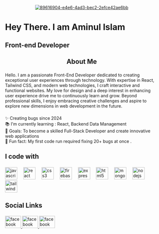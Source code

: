 <div align="center">

  <a href="https://ibb.co/ZXQzZHB"><img src="https://i.ibb.co/ZXQzZHB/89616904-e4e6-4ad3-bec2-2efce42ae6bb.gif" alt="89616904-e4e6-4ad3-bec2-2efce42ae6bb" border="0" /></a>
</div>

###

<h1 align="left">Hey There. I am Aminul Islam</h1>

###

<h2 align="left">Front-end Developer</h2>

###

<h2 align="center">About Me</h2>

###

<p align="left">Hello. I am a passionate Front-End Developer dedicated to creating exceptional user experiences through technology. With expertise in React, Tailwind CSS, and modern web technologies, I craft interactive and functional websites. My love for design and a deep interest in enhancing user experience drive me to continuously learn and grow. Beyond professional skills, I enjoy embracing creative challenges and aspire to explore new dimensions in web development in the future.</p>

###

<p align="left">✨ Creating bugs since  2024<br>📚 I'm currently learning : React, Backend Data Management<br>🎯 Goals: To become a skilled Full-Stack Developer and create innovative web applications<br>🎲 Fun fact: My first code run required fixing 20+ bugs at once .</p>

###

<h2 align="left">I code with</h2>

###

<div align="left">
  <img src="https://cdn.jsdelivr.net/gh/devicons/devicon/icons/javascript/javascript-original.svg" height="40" alt="javascript logo"  />
  <img width="12" />
  <img src="https://cdn.jsdelivr.net/gh/devicons/devicon/icons/react/react-original.svg" height="40" alt="react logo"  />
  <img width="12" />
  <img src="https://cdn.jsdelivr.net/gh/devicons/devicon/icons/css3/css3-original.svg" height="40" alt="css3 logo"  />
  <img width="12" />
  <img src="https://cdn.jsdelivr.net/gh/devicons/devicon/icons/firebase/firebase-plain.svg" height="40" alt="firebase logo"  />
  <img width="12" />
  <img src="https://cdn.jsdelivr.net/gh/devicons/devicon/icons/express/express-original.svg" height="40" alt="express logo"  />
  <img width="12" />
  <img src="https://cdn.jsdelivr.net/gh/devicons/devicon/icons/html5/html5-original.svg" height="40" alt="html5 logo"  />
  <img width="12" />
  <img src="https://cdn.jsdelivr.net/gh/devicons/devicon/icons/mongodb/mongodb-original.svg" height="40" alt="mongodb logo"  />
  <img width="12" />
  <img src="https://cdn.jsdelivr.net/gh/devicons/devicon/icons/nodejs/nodejs-original.svg" height="40" alt="nodejs logo"  />
  <img width="12" />
  <img src="https://cdn.jsdelivr.net/gh/devicons/devicon/icons/tailwindcss/tailwindcss-original-wordmark.svg" height="40" alt="tailwindcss logo"  />
</div>

###

<h2 align="left">Social Links</h2>

###

<div align="left">
  <a href="https://www.facebook.com/AminulislamShowrov12" target="_blank">
    <img src="https://raw.githubusercontent.com/maurodesouza/profile-readme-generator/master/src/assets/icons/social/facebook/default.svg" width="52" height="40" alt="facebook logo"  />
  </a>
    <a href="https://www.instagram.com/aminul_islam_showrov/" target="_blank">
    <img src="https://i.ibb.co/9HX4bYS/Instagram-logo-in-a-circle-PNG.png" width="52" height="40" alt="facebook logo"  />
  </a> 
    <a href="https://www.linkedin.com/in/md-aminul-islam-showrov/" target="_blank">
    <img src="https://i.ibb.co/1sPFwFm/cz-Nmcy1wcml2-YXRl-L3-Jhd3-Bpe-GVs-X2lt-YWdlcy93-ZWJza-XRl-X2-Nvbn-Rlbn-Qvb-HIvdjk4-Mi1k-My0x-MC5wbm.jpg" width="52" height="40" alt="facebook logo"  />
  </a>
</div>

###



###

